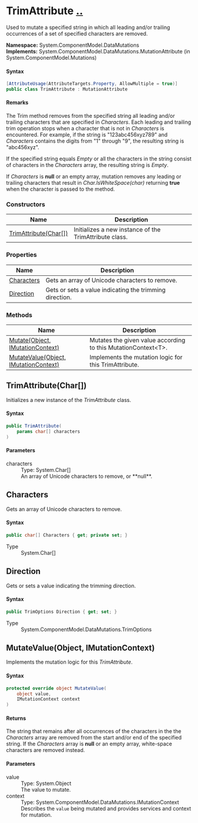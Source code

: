 # TrimAttribute [..](../README.md#documentation-index 'Documentation Index')

Used to mutate a specified string in which all leading and/or trailing occurrences of a set of specified characters are removed.

**Namespace:** System.ComponentModel.DataMutations<br />
**Implements:** System.ComponentModel.DataMutations.MutationAttribute (in System.ComponentModel.Mutations)

#### Syntax

```csharp
[AttributeUsage(AttributeTargets.Property, AllowMultiple = true)]
public class TrimAttribute : MutationAttribute
```

#### Remarks

The Trim method removes from the specified string all leading and/or trailing characters that are specified in *Characters*. Each leading and trailing trim operation stops when a character that is not in *Characters* is encountered. For example, if the string is "123abc456xyz789" and *Characters* contains the digits from "1" through "9", the resulting string is "abc456xyz".

If the specified string equals *Empty* or all the characters in the string consist of characters in the *Characters* array, the resulting string is *Empty*.

If *Characters* is **null** or an empty array, mutation removes any leading or trailing characters that result in *Char.IsWhiteSpace(char)* returning **true** when the character is passed to the method.

### Constructors

| Name | Description |
| ---- | ----------- |
| [TrimAttribute(Char[])](#TrimAttributeCharArray) | Initializes a new instance of the TrimAttribute class. |


### Properties

| Name | Description |
| ---- | ----------- |
| [Characters](#Characters) | Gets an array of Unicode characters to remove. |
| [Direction](#Direction) | Gets or sets a value indicating the trimming direction. |


### Methods

| Name | Description |
| ---- | ----------- |
| [Mutate(Object, IMutationContext)](MutationAttribute.md#MutateObjectIMutationContext) | Mutates the given value according to this MutationContext&lt;T&gt;. |
| [MutateValue(Object, IMutationContext)](#MutateValueObjectIMutationContext) | Implements the mutation logic for this TrimAttribute. |


<a name='TrimAttributeCharArray'></a>
## TrimAttribute(Char[])

Initializes a new instance of the *TrimAttribute* class.

#### Syntax

```csharp
public TrimAttribute(
	params char[] characters
)
```

#### Parameters

<dl>
	<dt>characters</dt>
	<dd>Type: System.Char[]<br />An array of Unicode characters to remove, or **null**.</dd>
</dl>


<a name='Characters'></a>
## Characters

Gets an array of Unicode characters to remove.

#### Syntax

```csharp
public char[] Characters { get; private set; }
```

<dl>
	<dt>Type</dt>
	<dd>System.Char[]</dd>
</dl>


<a name='Direction'></a>
## Direction

Gets or sets a value indicating the trimming direction.

#### Syntax

```csharp
public TrimOptions Direction { get; set; }
```

<dl>
	<dt>Type</dt>
	<dd>System.ComponentModel.DataMutations.TrimOptions</dd>
</dl>


<a name='MutateValueObjectIMutationContext'></a>
## MutateValue(Object, IMutationContext)

Implements the mutation logic for this *TrimAttribute*.

#### Syntax

```csharp
protected override object MutateValue(
	object value,
	IMutationContext context
)
```

#### Returns

The string that remains after all occurrences of the characters in the the *Characters* array are removed from the start and/or end of the specified string. If the *Characters* array is **null** or an empty array, white-space characters are removed instead.

#### Parameters

<dl>
	<dt>value</dt>
	<dd>Type: System.Object<br />The value to mutate.</dd>
	<dt>context</dt>
	<dd>Type: System.ComponentModel.DataMutations.IMutationContext<br />Describes the <code>value</code> being mutated and provides services and context for mutation.</dd>
</dl>
